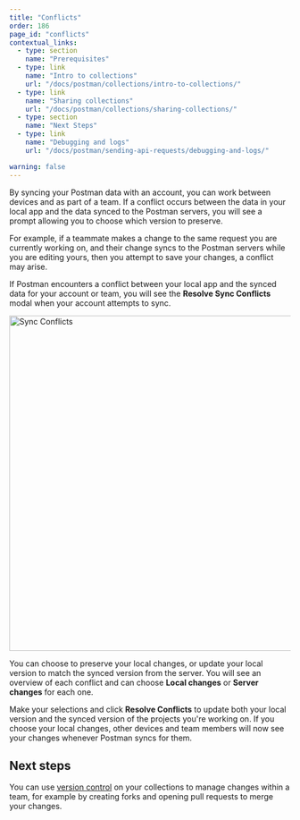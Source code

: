 ```yaml
---
title: "Conflicts"
order: 186
page_id: "conflicts"
contextual_links:
  - type: section
    name: "Prerequisites"
  - type: link
    name: "Intro to collections"
    url: "/docs/postman/collections/intro-to-collections/"
  - type: link
    name: "Sharing collections"
    url: "/docs/postman/collections/sharing-collections/"
  - type: section
    name: "Next Steps"
  - type: link
    name: "Debugging and logs"
    url: "/docs/postman/sending-api-requests/debugging-and-logs/"

warning: false
---
```


By syncing your Postman data with an account, you can work between devices and as part of a team. If a conflict occurs between the data in your local app and the data synced to the Postman servers, you will see a prompt allowing you to choose which version to preserve.

For example, if a teammate makes a change to the same request you are currently working on, and their change syncs to the Postman servers while you are editing yours, then you attempt to save your changes, a conflict may arise.

If Postman encounters a conflict between your local app and the synced data for your account or team, you will see the __Resolve Sync Conflicts__ modal when your account attempts to sync.

<img alt="Sync Conflicts" src="https://assets.postman.com/postman-docs/sync-conflict-resolution.jpg" width="600px"/>

You can choose to preserve your local changes, or update your local version to match the synced version from the server. You will see an overview of each conflict and can choose __Local changes__ or __Server changes__ for each one.

Make your selections and click __Resolve Conflicts__ to update both your local version and the synced version of the projects you're working on. If you choose your local changes, other devices and team members will now see your changes whenever Postman syncs for them.

## Next steps

You can use [version control](/docs/postman/collections/version-control-for-collections/) on your collections to manage changes within a team, for example by creating forks and opening pull requests to merge your changes.
